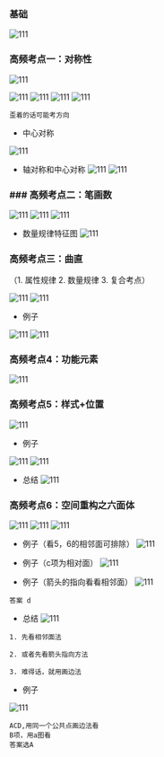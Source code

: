 ### 基础

![111](../images2/137.png)

### 高频考点一：对称性
![111](../images2/108.png)

![111](../images2/109.png)
![111](../images2/110.png)
![111](../images2/111.png)
![111](../images2/112.png)

```
歪着的话可能考方向

```
- 中心对称

![111](../images2/113.png)

- 轴对称和中心对称
![111](../images2/114.png)
![111](../images2/115.png)

### ### 高频考点二：笔画数

![111](../images2/116.png)
![111](../images2/117.png)
![111](../images2/118.png)

- 数量规律特征图
![111](../images2/119.png)

### 高频考点三：曲直

（1. 属性规律 2. 数量规律 3. 复合考点）

![111](../images2/120.png)
![111](../images2/121.png)

- 例子

![111](../images2/122.png)
![111](../images2/123.png)

### 高频考点4：功能元素

![111](../images2/124.png)

### 高频考点5：样式+位置

![111](../images2/125.png)

- 例子

![111](../images2/126.png)
![111](../images2/127.png)

- 总结
![111](../images2/128.png)

### 高频考点6：空间重构之六面体
![111](../images2/129.png)
![111](../images2/130.png)
![111](../images2/131.png)

- 例子（看5，6的相邻面可排除）
![111](../images2/132.png)

- 例子（c项为相对面）
![111](../images2/133.png)

- 例子（箭头的指向看看相邻面）
![111](../images2/134.png)
```
答案 d
```
- 总结
![111](../images2/135.png)

```
1. 先看相邻面法

2. 或者先看箭头指向方法

3. 难得话，就用画边法

```

- 例子

![111](../images2/136.png)

```
ACD,用同一个公共点画边法看
B项，用a图看
答案选A

```